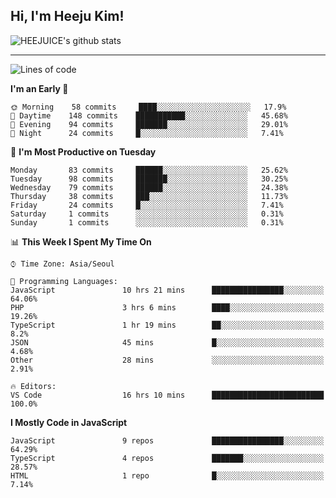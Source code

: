 ## Hi, I'm Heeju Kim!

![HEEJUICE's github stats](https://github-readme-stats.vercel.app/api?username=HEEJUICE&show_icons=true)

---
<!--START_SECTION:waka-->
![Lines of code](https://img.shields.io/badge/From%20Hello%20World%20I%27ve%20Written-17.1%20million%20lines%20of%20code-blue)

**I'm an Early 🐤** 

```text
🌞 Morning    58 commits     ████░░░░░░░░░░░░░░░░░░░░░   17.9% 
🌆 Daytime    148 commits    ███████████░░░░░░░░░░░░░░   45.68% 
🌃 Evening    94 commits     ███████░░░░░░░░░░░░░░░░░░   29.01% 
🌙 Night      24 commits     █░░░░░░░░░░░░░░░░░░░░░░░░   7.41%

```
📅 **I'm Most Productive on Tuesday** 

```text
Monday       83 commits     ██████░░░░░░░░░░░░░░░░░░░   25.62% 
Tuesday      98 commits     ███████░░░░░░░░░░░░░░░░░░   30.25% 
Wednesday    79 commits     ██████░░░░░░░░░░░░░░░░░░░   24.38% 
Thursday     38 commits     ███░░░░░░░░░░░░░░░░░░░░░░   11.73% 
Friday       24 commits     █░░░░░░░░░░░░░░░░░░░░░░░░   7.41% 
Saturday     1 commits      ░░░░░░░░░░░░░░░░░░░░░░░░░   0.31% 
Sunday       1 commits      ░░░░░░░░░░░░░░░░░░░░░░░░░   0.31%

```


📊 **This Week I Spent My Time On** 

```text
⌚︎ Time Zone: Asia/Seoul

💬 Programming Languages: 
JavaScript               10 hrs 21 mins      ████████████████░░░░░░░░░   64.06% 
PHP                      3 hrs 6 mins        ████░░░░░░░░░░░░░░░░░░░░░   19.26% 
TypeScript               1 hr 19 mins        ██░░░░░░░░░░░░░░░░░░░░░░░   8.2% 
JSON                     45 mins             █░░░░░░░░░░░░░░░░░░░░░░░░   4.68% 
Other                    28 mins             ░░░░░░░░░░░░░░░░░░░░░░░░░   2.91%

🔥 Editors: 
VS Code                  16 hrs 10 mins      █████████████████████████   100.0%

```

**I Mostly Code in JavaScript** 

```text
JavaScript               9 repos             ████████████████░░░░░░░░░   64.29% 
TypeScript               4 repos             ███████░░░░░░░░░░░░░░░░░░   28.57% 
HTML                     1 repo              █░░░░░░░░░░░░░░░░░░░░░░░░   7.14%

```



<!--END_SECTION:waka-->
